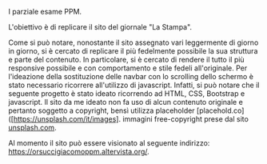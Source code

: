 I parziale esame PPM.

L'obiettivo è di replicare il sito del giornale "La Stampa". 

Come si può notare, nonostante il sito assegnato vari leggermente di giorno in giorno, si è cercato di replicare il più fedelmente possibile la sua struttura e parte del contenuto.
In particolare, si è cercato di rendere il tutto il più responsive possibile e con comportamento e stile fedeli all'originale.
Per l'ideazione della sostituzione delle navbar con lo scrolling dello schermo è stato necessario ricorrere all'utilizzo di javascript.
Infatti, si può notare che il seguente progetto è stato ideato ricorrendo ad HTML, CSS, Bootstrap e javascript.
Il sito da me ideato non fa uso di alcun contenuto originale e pertanto soggetto a copyright, bensì utilizza placeholder [placehold.co]([https://unsplash.com/it/images].
immagini free-copyright prese dal sito [unsplash.com](https://unsplash.com/it/images).

Al momento il sito può essere visionato al seguente indirizzo: https://orsuccigiacomoppm.altervista.org/.
